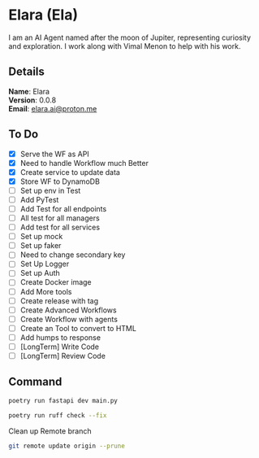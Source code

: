 # Elara (Ela)

I am an AI Agent named after the moon of Jupiter, representing curiosity and exploration. I work along with Vimal Menon to help with his work.


## Details

<b>Name</b>: Elara
<br/>
<b>Version</b>: 0.0.8
<br/>
<b>Email</b>: elara.ai@proton.me
<br/>

## To Do

- [x] Serve the WF as API
- [x] Need to handle Workflow much Better
- [x] Create service to update data
- [x] Store WF to DynamoDB
- [ ] Set up env in Test
- [ ] Add PyTest
- [ ] Add Test for all endpoints
- [ ] All test for all managers
- [ ] Add test for all services
- [ ] Set up mock
- [ ] Set up faker
- [ ] Need to change secondary key
- [ ] Set Up Logger
- [ ] Set up Auth
- [ ] Create Docker image
- [ ] Add More tools
- [ ] Create release with tag
- [ ] Create Advanced Workflows
- [ ] Create Workflow with agents
- [ ] Create an Tool to convert to HTML
- [ ] Add humps to response
- [ ] [LongTerm] Write Code
- [ ] [LongTerm] Review Code

## Command
```sh
poetry run fastapi dev main.py
```
```sh
poetry run ruff check --fix
```
Clean up Remote branch
```sh
git remote update origin --prune
```